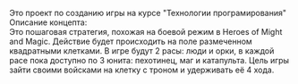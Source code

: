 Это проект по созданию игры на курсе "Технологии програмирования"\
Описание концепта:\
Это пошаговая стратегия, похожая на боевой режим в Heroes of Might and Magic. Действие будет происходить на поле размеченном квадратными клетками.
В игре будут 2 расы: люди и орки, в каждой расе пока доступно по 3 юнита: пехотинец, маг и катапульта. Цель игры зайти своими войсками на клетку с троном и удерживать её 4 хода.
